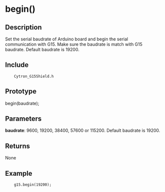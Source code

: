 # begin() #

## Description ##
Set the serial baudrate of Arduino board and begin the serial communication with G15. Make sure the baudrate is match with G15 baudrate. Default baudrate is 19200.

## Include ##
		Cytron_G15Shield.h

## Prototype ##
begin(baudrate);

## Parameters ##
**baudrate**: 9600, 19200, 38400, 57600 or 115200. Default baudrate is 19200.

## Returns ##
None

## Example ##
		g15.begin(19200);
